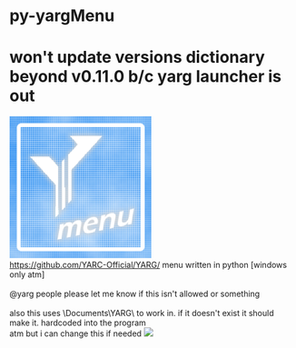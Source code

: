 # py-yargMenu
# won't update versions dictionary beyond v0.11.0 b/c yarg launcher is out 

<img src="https://github.com/progamer63/py-yargMenu/blob/main/icon.png" width="250">\
https://github.com/YARC-Official/YARG/ menu written in python [windows only atm]\
\
@yarg people please let me know if this isn't allowed or something\
\
also this uses \Documents\YARG\ to work in. if it doesn't exist it should make it. hardcoded into the program\
atm but i can change this if needed <img src="https://cdn.frankerfacez.com/emoticon/670425/4" width="24">
